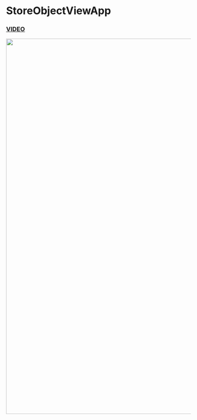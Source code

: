 # StoreObjectViewApp

### [VIDEO](https://streamable.com/80z06h)

<img src="https://i.hizliresim.com/65a5dge.png" width="521px" height="1024px" align="left" />

